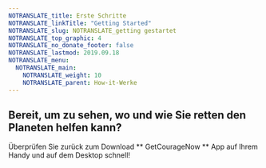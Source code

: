 ```yaml
---
NOTRANSLATE_title: Erste Schritte
NOTRANSLATE_linkTitle: "Getting Started"
NOTRANSLATE_slug: NOTRANSLATE_getting gestartet
NOTRANSLATE_top_graphic: 4
NOTRANSLATE_no_donate_footer: false
NOTRANSLATE_lastmod: 2019.09.18
NOTRANSLATE_menu:
  NOTRANSLATE_main:
    NOTRANSLATE_weight: 10
    NOTRANSLATE_parent: How-it-Werke
---
```


## Bereit, um zu sehen, wo und wie Sie retten den Planeten helfen kann?

Überprüfen Sie zurück zum Download ** GetCourageNow ** App auf Ihrem Handy und auf dem Desktop schnell!
